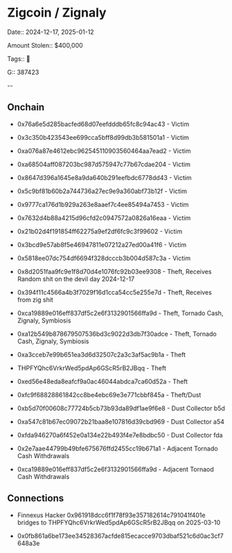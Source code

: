 # Zigcoin / Zignaly

Date::  2024-12-17, 2025-01-12

Amount Stolen:: $400,000

Tags:: 🔑

G:: 387423

--


## Onchain


- 0x76a6e5d285bacfed68d07eefdddb65fc8c94ac43 - Victim
- 0x3c350b423543ee699cca5bff8d99db3b581501a1 - Victim
- 0xa076a87e4612ebc962545110903560464aa7ead2 - Victim
- 0xa68504aff087203bc987d575947c77b67cdae204 - Victim
- 0x8647d396a1645e8a9da640b291eefbdc6778dd43 - Victim
- 0x5c9bf81b60b2a744736a27ec9e9a360abf73b12f - Victim
- 0x9777ca176d1b929a263e8aaef7c4ee85494a7453 - Victim
- 0x7632d4b88a4215d96cfd2c0947572a0826a16eaa - Victim
- 0x21b02d4f191854ff62275a9ef2df6fc9c3f99602 - Victim
- 0x3bcd9e57ab8f5e46947811e07212a27ed00a41f6 - Victim
- 0x5818ee07dc754df6694f328dcccb3b004d587c3a - Victim

- 0x8d2051faa9fc9e1f8d70d4e1076fc92b03ee9308 - Theft, Receives Random shit on the devil day 2024-12-17

- 0x394f11c4566a4b3f7029f16d1cca54cc5e255e7d - Theft, Receives from zig shit

- 0xca19889e016eff837df5c2e6f3132901566ffa9d - Theft, Tornado Cash, Zignaly, Symbiosis

- 0xa12b549b878679507536bd3c9022d3db7f30adce - Theft, Tornado Cash, Zignaly, Symbiosis

- 0xa3cceb7e99b651ea3d6d32507c2a3c3af5ac9b1a - Theft

- THPFYQhc6VrkrWed5pdAp6GScR5rB2JBqq - Theft

- 0xed56e48eda8eafcf9a0ac46044abdca7ca60d52a - Theft

- 0xfc9f68828861842cc8be4ebc69e3e771cbbf845a - Theft/Dust

- 0xb5d70f00608c77724b5cb73b93da89df1ae9f6e8 - Dust Collector b5d

- 0xa547c81b67ec09072b21baa8e107816d39cbd969 - Dust Collector a54

- 0xfda946270a6f452e0a134e22b493f4e7e8bdbc50 - Dust Collector fda

- 0x2e7aae44799b49bfe675676ffd2455cc19b671a1 - Adjacent Tornado Cash Withdrawals

- 0xca19889e016eff837df5c2e6f3132901566ffa9d - Adjacent Tornaod Cash Withdrawals


## Connections

- Finnexus Hacker 0x961918dcc6f1f78f93e357182614c791041f401e bridges to THPFYQhc6VrkrWed5pdAp6GScR5rB2JBqq on 2025-03-10

- 0x0fb861a6be173ee34528367acfde815ecacce9703dbaf521c6d0ac3cf7648a3e